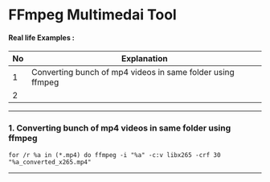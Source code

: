 # FFmpeg Multimedai Tool

#### Real life Examples :
 No | Explanation                                                         |
|---|---------------------------------------------------------------------|
| 1 |  Converting bunch of mp4 videos in same folder using ffmpeg
| 2 | 

---

### 1. Converting bunch of mp4 videos in same folder using ffmpeg

`for /r %a in (*.mp4) do ffmpeg -i "%a" -c:v libx265 -crf 30 "%a_converted_x265.mp4"`

---
